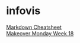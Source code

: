 # infovis

<!DOCTYPE html>
<html>
<head>
  <meta charset="utf-8">
  <meta name="viewport" content="width=device-width">
</head>
<body>
<a href="https://github.com/adam-p/markdown-here/wiki/Markdown-Cheatsheet">Markdown Cheatsheet</a><br/>
<a href="https://altromondo.github.io/infovis/tableau_1er_ejercicio.html">Makeover Monday Week 18</a>
</body>
</html>

